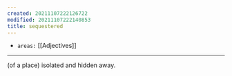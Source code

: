 ```yaml
---
created: 20211107222126722
modified: 20211107222140853
title: sequestered
---
```


- `areas:` [[Adjectives]]

---

(of a place) isolated and hidden away.
